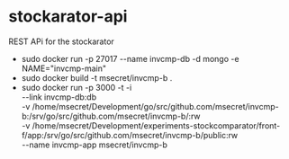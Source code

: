 stockarator-api
===============

REST APi for the stockarator

- sudo docker run  -p 27017 --name invcmp-db -d mongo -e\
NAME="invcmp-main"
- sudo docker build -t msecret/invcmp-b .
- sudo docker run -p 3000 -t -i \
 --link invcmp-db:db \
 -v /home/msecret/Development/go/src/github.com/msecret/invcmp-b:/srv/go/src/github.com/msecret/invcmp-b/:rw \
 -v /home/msecret/Development/experiments-stockcomparator/front-f/app:/srv/go/src/github.com/msecret/invcmp-b/public:rw \
 --name invcmp-app msecret/invcmp-b

